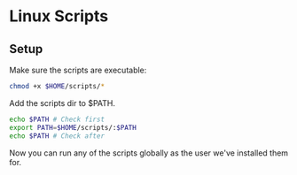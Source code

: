 # Linux Scripts

## Setup
Make sure the scripts are executable:
```sh
chmod +x $HOME/scripts/*
```

Add the scripts dir to $PATH.
```sh
echo $PATH # Check first
export PATH=$HOME/scripts/:$PATH
echo $PATH # Check after
```

Now you can run any of the scripts globally as the user we've installed them for.
